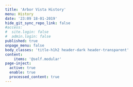 ```yaml
---
title: 'Arbor Vista History'
menu: History
date: '23:09 18-01-2019'
hide_git_sync_repo_link: false
#access:
#  site.login: false
#  admin.login: false
published: true
onpage_menu: false
body_classes: 'title-h1h2 header-dark header-transparent'
content:
    items: '@self.modular'
page-inject:
  active: true
  enable: true
  processed_content: true
---
```


